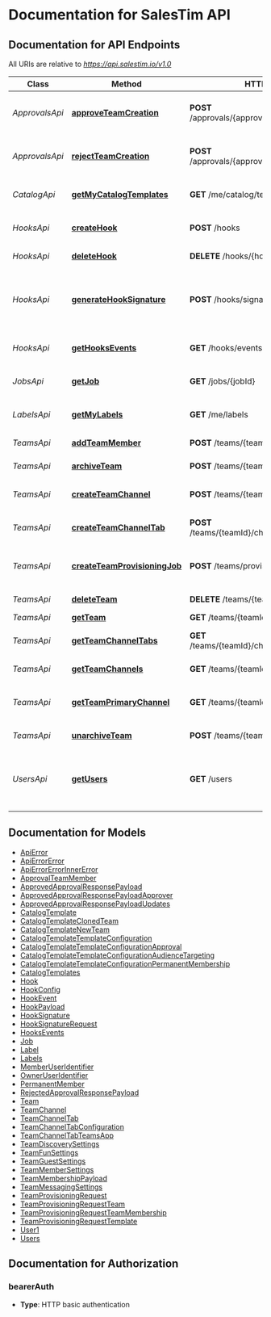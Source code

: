 # Documentation for SalesTim API

<a name="documentation-for-api-endpoints"></a>
## Documentation for API Endpoints

All URIs are relative to *https://api.salestim.io/v1.0*

Class | Method | HTTP request | Description
------------ | ------------- | ------------- | -------------
*ApprovalsApi* | [**approveTeamCreation**](Apis/ApprovalsApi.md#approveteamcreation) | **POST** /approvals/{approvalRequestId}/approve | Approve a team creation request
*ApprovalsApi* | [**rejectTeamCreation**](Apis/ApprovalsApi.md#rejectteamcreation) | **POST** /approvals/{approvalRequestId}/reject | Reject a team creation request
*CatalogApi* | [**getMyCatalogTemplates**](Apis/CatalogApi.md#getmycatalogtemplates) | **GET** /me/catalog/templates | Get my teams templates
*HooksApi* | [**createHook**](Apis/HooksApi.md#createhook) | **POST** /hooks | Create a new webhook
*HooksApi* | [**deleteHook**](Apis/HooksApi.md#deletehook) | **DELETE** /hooks/{hookId} | Delete a webhook
*HooksApi* | [**generateHookSignature**](Apis/HooksApi.md#generatehooksignature) | **POST** /hooks/signature | Generate a signature from a secret and a webhook payload
*HooksApi* | [**getHooksEvents**](Apis/HooksApi.md#gethooksevents) | **GET** /hooks/events | Get webhooks events
*JobsApi* | [**getJob**](Apis/JobsApi.md#getjob) | **GET** /jobs/{jobId} | Get information about a job
*LabelsApi* | [**getMyLabels**](Apis/LabelsApi.md#getmylabels) | **GET** /me/labels | Get my sensitivity labels
*TeamsApi* | [**addTeamMember**](Apis/TeamsApi.md#addteammember) | **POST** /teams/{teamId}/members | Add a team member
*TeamsApi* | [**archiveTeam**](Apis/TeamsApi.md#archiveteam) | **POST** /teams/{teamId}/archive | Archive a team
*TeamsApi* | [**createTeamChannel**](Apis/TeamsApi.md#createteamchannel) | **POST** /teams/{teamId}/channels | Create a new team channel
*TeamsApi* | [**createTeamChannelTab**](Apis/TeamsApi.md#createteamchanneltab) | **POST** /teams/{teamId}/channels/{channelId}/tabs | Create a new team channel tab
*TeamsApi* | [**createTeamProvisioningJob**](Apis/TeamsApi.md#createteamprovisioningjob) | **POST** /teams/provisioning | Create a new team based on a template
*TeamsApi* | [**deleteTeam**](Apis/TeamsApi.md#deleteteam) | **DELETE** /teams/{teamId} | Delete a team
*TeamsApi* | [**getTeam**](Apis/TeamsApi.md#getteam) | **GET** /teams/{teamId} | Get a team
*TeamsApi* | [**getTeamChannelTabs**](Apis/TeamsApi.md#getteamchanneltabs) | **GET** /teams/{teamId}/channels/{channelId}/tabs | Get team channel tabs
*TeamsApi* | [**getTeamChannels**](Apis/TeamsApi.md#getteamchannels) | **GET** /teams/{teamId}/channels | Get team channels
*TeamsApi* | [**getTeamPrimaryChannel**](Apis/TeamsApi.md#getteamprimarychannel) | **GET** /teams/{teamId}/channels/primary | Get the primary channel of a team
*TeamsApi* | [**unarchiveTeam**](Apis/TeamsApi.md#unarchiveteam) | **POST** /teams/{teamId}/unarchive | Unarchive a team
*UsersApi* | [**getUsers**](Apis/UsersApi.md#getusers) | **GET** /users | Retreive users from your Microsoft 365 environment


<a name="documentation-for-models"></a>
## Documentation for Models

 - [ApiError](./Models/ApiError.md)
 - [ApiErrorError](./Models/ApiErrorError.md)
 - [ApiErrorErrorInnerError](./Models/ApiErrorErrorInnerError.md)
 - [ApprovalTeamMember](./Models/ApprovalTeamMember.md)
 - [ApprovedApprovalResponsePayload](./Models/ApprovedApprovalResponsePayload.md)
 - [ApprovedApprovalResponsePayloadApprover](./Models/ApprovedApprovalResponsePayloadApprover.md)
 - [ApprovedApprovalResponsePayloadUpdates](./Models/ApprovedApprovalResponsePayloadUpdates.md)
 - [CatalogTemplate](./Models/CatalogTemplate.md)
 - [CatalogTemplateClonedTeam](./Models/CatalogTemplateClonedTeam.md)
 - [CatalogTemplateNewTeam](./Models/CatalogTemplateNewTeam.md)
 - [CatalogTemplateTemplateConfiguration](./Models/CatalogTemplateTemplateConfiguration.md)
 - [CatalogTemplateTemplateConfigurationApproval](./Models/CatalogTemplateTemplateConfigurationApproval.md)
 - [CatalogTemplateTemplateConfigurationAudienceTargeting](./Models/CatalogTemplateTemplateConfigurationAudienceTargeting.md)
 - [CatalogTemplateTemplateConfigurationPermanentMembership](./Models/CatalogTemplateTemplateConfigurationPermanentMembership.md)
 - [CatalogTemplates](./Models/CatalogTemplates.md)
 - [Hook](./Models/Hook.md)
 - [HookConfig](./Models/HookConfig.md)
 - [HookEvent](./Models/HookEvent.md)
 - [HookPayload](./Models/HookPayload.md)
 - [HookSignature](./Models/HookSignature.md)
 - [HookSignatureRequest](./Models/HookSignatureRequest.md)
 - [HooksEvents](./Models/HooksEvents.md)
 - [Job](./Models/Job.md)
 - [Label](./Models/Label.md)
 - [Labels](./Models/Labels.md)
 - [MemberUserIdentifier](./Models/MemberUserIdentifier.md)
 - [OwnerUserIdentifier](./Models/OwnerUserIdentifier.md)
 - [PermanentMember](./Models/PermanentMember.md)
 - [RejectedApprovalResponsePayload](./Models/RejectedApprovalResponsePayload.md)
 - [Team](./Models/Team.md)
 - [TeamChannel](./Models/TeamChannel.md)
 - [TeamChannelTab](./Models/TeamChannelTab.md)
 - [TeamChannelTabConfiguration](./Models/TeamChannelTabConfiguration.md)
 - [TeamChannelTabTeamsApp](./Models/TeamChannelTabTeamsApp.md)
 - [TeamDiscoverySettings](./Models/TeamDiscoverySettings.md)
 - [TeamFunSettings](./Models/TeamFunSettings.md)
 - [TeamGuestSettings](./Models/TeamGuestSettings.md)
 - [TeamMemberSettings](./Models/TeamMemberSettings.md)
 - [TeamMembershipPayload](./Models/TeamMembershipPayload.md)
 - [TeamMessagingSettings](./Models/TeamMessagingSettings.md)
 - [TeamProvisioningRequest](./Models/TeamProvisioningRequest.md)
 - [TeamProvisioningRequestTeam](./Models/TeamProvisioningRequestTeam.md)
 - [TeamProvisioningRequestTeamMembership](./Models/TeamProvisioningRequestTeamMembership.md)
 - [TeamProvisioningRequestTemplate](./Models/TeamProvisioningRequestTemplate.md)
 - [User1](./Models/User1.md)
 - [Users](./Models/Users.md)


<a name="documentation-for-authorization"></a>
## Documentation for Authorization

<a name="bearerAuth"></a>
### bearerAuth

- **Type**: HTTP basic authentication

